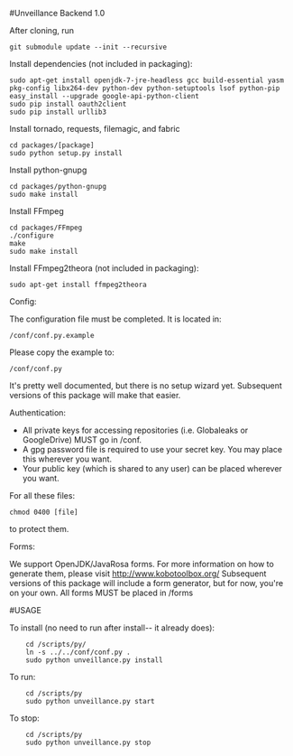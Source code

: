 #Unveillance Backend 1.0

After cloning, run

    git submodule update --init --recursive

Install dependencies (not included in packaging):

    sudo apt-get install openjdk-7-jre-headless gcc build-essential yasm pkg-config libx264-dev python-dev python-setuptools lsof python-pip
    easy_install --upgrade google-api-python-client
    sudo pip install oauth2client
	sudo pip install urllib3

Install tornado, requests, filemagic, and fabric

    cd packages/[package]
    sudo python setup.py install

Install python-gnupg

	cd packages/python-gnupg
	sudo make install

Install FFmpeg

    cd packages/FFmpeg
    ./configure
    make
    sudo make install
  
Install FFmpeg2theora (not included in packaging):

    sudo apt-get install ffmpeg2theora

    
Config:

The configuration file must be completed.  It is located in:

    /conf/conf.py.example

Please copy the example to:

	/conf/conf.py

It's pretty well documented, but there is no setup wizard yet.
Subsequent versions of this package will make that easier.

Authentication:

- All private keys for accessing repositories (i.e. Globaleaks or GoogleDrive) MUST go in /conf.
- A gpg password file is required to use your secret key.  You may place this wherever you want.
- Your public key (which is shared to any user) can be placed wherever you want.

For all these files:

	chmod 0400 [file]

to protect them.

Forms:

We support OpenJDK/JavaRosa forms.  For more information on how to generate them, please visit http://www.kobotoolbox.org/
Subsequent versions of this package will include a form generator, but for now, you're on your own.  All forms MUST be placed in /forms

#USAGE

To install (no need to run after install-- it already does):
		
		cd /scripts/py/
		ln -s ../../conf/conf.py .
        sudo python unveillance.py install

To run:

        cd /scripts/py
        sudo python unveillance.py start

To stop:

        cd /scripts/py
        sudo python unveillance.py stop

